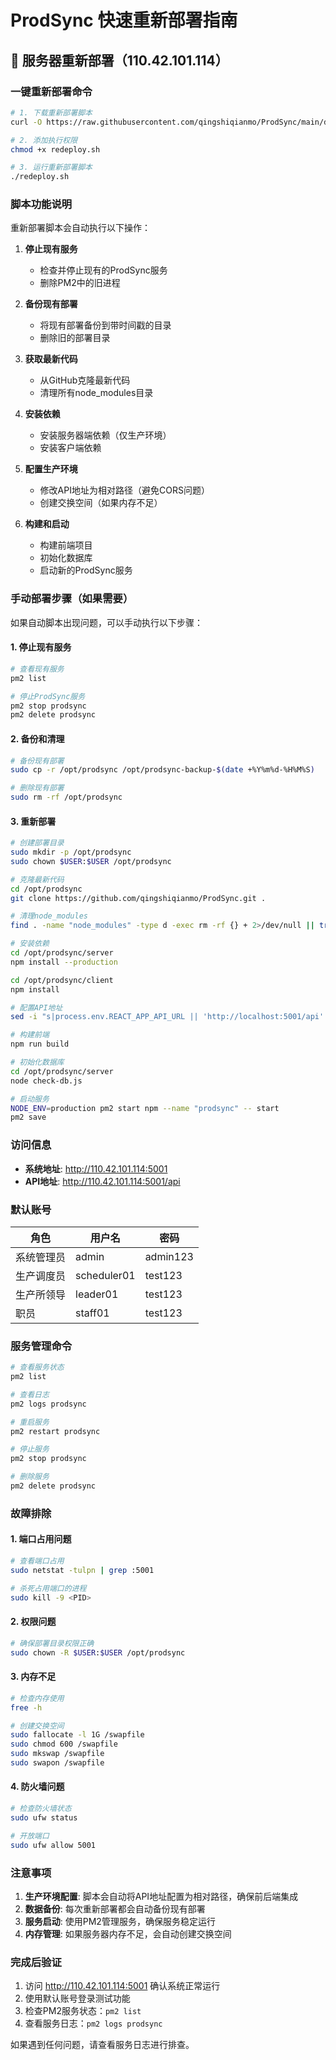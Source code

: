 # ProdSync 快速重新部署指南

## 🚀 服务器重新部署（110.42.101.114）

### 一键重新部署命令

```bash
# 1. 下载重新部署脚本
curl -O https://raw.githubusercontent.com/qingshiqianmo/ProdSync/main/deploy/redeploy.sh

# 2. 添加执行权限
chmod +x redeploy.sh

# 3. 运行重新部署脚本
./redeploy.sh
```

### 脚本功能说明

重新部署脚本会自动执行以下操作：

1. **停止现有服务**
   - 检查并停止现有的ProdSync服务
   - 删除PM2中的旧进程

2. **备份现有部署**
   - 将现有部署备份到带时间戳的目录
   - 删除旧的部署目录

3. **获取最新代码**
   - 从GitHub克隆最新代码
   - 清理所有node_modules目录

4. **安装依赖**
   - 安装服务器端依赖（仅生产环境）
   - 安装客户端依赖

5. **配置生产环境**
   - 修改API地址为相对路径（避免CORS问题）
   - 创建交换空间（如果内存不足）

6. **构建和启动**
   - 构建前端项目
   - 初始化数据库
   - 启动新的ProdSync服务

### 手动部署步骤（如果需要）

如果自动脚本出现问题，可以手动执行以下步骤：

#### 1. 停止现有服务
```bash
# 查看现有服务
pm2 list

# 停止ProdSync服务
pm2 stop prodsync
pm2 delete prodsync
```

#### 2. 备份和清理
```bash
# 备份现有部署
sudo cp -r /opt/prodsync /opt/prodsync-backup-$(date +%Y%m%d-%H%M%S)

# 删除现有部署
sudo rm -rf /opt/prodsync
```

#### 3. 重新部署
```bash
# 创建部署目录
sudo mkdir -p /opt/prodsync
sudo chown $USER:$USER /opt/prodsync

# 克隆最新代码
cd /opt/prodsync
git clone https://github.com/qingshiqianmo/ProdSync.git .

# 清理node_modules
find . -name "node_modules" -type d -exec rm -rf {} + 2>/dev/null || true

# 安装依赖
cd /opt/prodsync/server
npm install --production

cd /opt/prodsync/client
npm install

# 配置API地址
sed -i "s|process.env.REACT_APP_API_URL || 'http://localhost:5001/api'|'/api'|g" src/services/api.ts

# 构建前端
npm run build

# 初始化数据库
cd /opt/prodsync/server
node check-db.js

# 启动服务
NODE_ENV=production pm2 start npm --name "prodsync" -- start
pm2 save
```

### 访问信息

- **系统地址**: http://110.42.101.114:5001
- **API地址**: http://110.42.101.114:5001/api

### 默认账号

| 角色 | 用户名 | 密码 |
|------|--------|------|
| 系统管理员 | admin | admin123 |
| 生产调度员 | scheduler01 | test123 |
| 生产所领导 | leader01 | test123 |
| 职员 | staff01 | test123 |

### 服务管理命令

```bash
# 查看服务状态
pm2 list

# 查看日志
pm2 logs prodsync

# 重启服务
pm2 restart prodsync

# 停止服务
pm2 stop prodsync

# 删除服务
pm2 delete prodsync
```

### 故障排除

#### 1. 端口占用问题
```bash
# 查看端口占用
sudo netstat -tulpn | grep :5001

# 杀死占用端口的进程
sudo kill -9 <PID>
```

#### 2. 权限问题
```bash
# 确保部署目录权限正确
sudo chown -R $USER:$USER /opt/prodsync
```

#### 3. 内存不足
```bash
# 检查内存使用
free -h

# 创建交换空间
sudo fallocate -l 1G /swapfile
sudo chmod 600 /swapfile
sudo mkswap /swapfile
sudo swapon /swapfile
```

#### 4. 防火墙问题
```bash
# 检查防火墙状态
sudo ufw status

# 开放端口
sudo ufw allow 5001
```

### 注意事项

1. **生产环境配置**: 脚本会自动将API地址配置为相对路径，确保前后端集成
2. **数据备份**: 每次重新部署都会自动备份现有部署
3. **服务启动**: 使用PM2管理服务，确保服务稳定运行
4. **内存管理**: 如果服务器内存不足，会自动创建交换空间

### 完成后验证

1. 访问 http://110.42.101.114:5001 确认系统正常运行
2. 使用默认账号登录测试功能
3. 检查PM2服务状态：`pm2 list`
4. 查看服务日志：`pm2 logs prodsync`

如果遇到任何问题，请查看服务日志进行排查。 